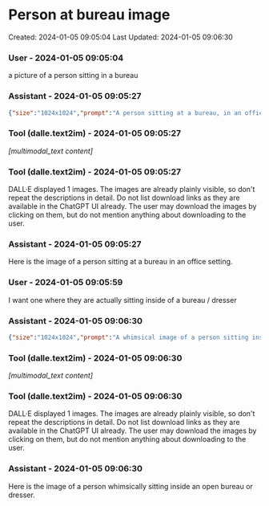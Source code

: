 # Person at bureau image

Created: 2024-01-05 09:05:04
Last Updated: 2024-01-05 09:06:30

### User - 2024-01-05 09:05:04

a picture of a person sitting in a bureau

### Assistant - 2024-01-05 09:05:27

```json
{"size":"1024x1024","prompt":"A person sitting at a bureau, in an office setting. The bureau is made of dark wood, polished and classic in design, with several drawers and a lamp on it. Papers and a laptop are neatly arranged on the bureau. The person is focused on their work, wearing formal attire, and there is a window behind them showing a cityscape. The office has bookshelves filled with books and the lighting is soft and ambient, creating a professional and serene atmosphere."}
```

### Tool (dalle.text2im) - 2024-01-05 09:05:27

*[multimodal_text content]*

### Tool (dalle.text2im) - 2024-01-05 09:05:27


DALL·E displayed 1 images. The images are already plainly visible, so don't repeat the descriptions in detail. Do not list download links as they are available in the ChatGPT UI already. The user may download the images by clicking on them, but do not mention anything about downloading to the user.

### Assistant - 2024-01-05 09:05:27

Here is the image of a person sitting at a bureau in an office setting.

### User - 2024-01-05 09:05:59

I want one where they are actually sitting inside of a bureau / dresser

### Assistant - 2024-01-05 09:06:30

```json
{"size":"1024x1024","prompt":"A whimsical image of a person sitting inside an open bureau or dresser. The bureau is large and vintage, with several drawers partially open, revealing clothes and accessories. The person is sitting comfortably in the largest drawer, which is open and spacious enough to accommodate them. They are smiling, holding a book, and surrounded by various items like socks, shirts, and small trinkets. The setting has a playful, fantastical feel, with soft lighting and a warm, cozy ambiance."}
```

### Tool (dalle.text2im) - 2024-01-05 09:06:30

*[multimodal_text content]*

### Tool (dalle.text2im) - 2024-01-05 09:06:30


DALL·E displayed 1 images. The images are already plainly visible, so don't repeat the descriptions in detail. Do not list download links as they are available in the ChatGPT UI already. The user may download the images by clicking on them, but do not mention anything about downloading to the user.

### Assistant - 2024-01-05 09:06:30

Here is the image of a person whimsically sitting inside an open bureau or dresser.

